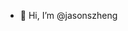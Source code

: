 - 👋 Hi, I’m @jasonszheng

<!---
jasonszheng/jasonszheng is a ✨ special ✨ repository because its `README.md` (this file) appears on your GitHub profile.
You can click the Preview link to take a look at your changes.
--->
